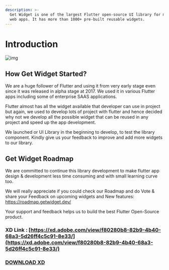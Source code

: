 ```yaml
---
description: >-
  Get Widget is one of the largest Flutter open-source UI library for mobile or
  web apps. It has more than 1000+ pre-built reusable widgets.
---
```


# Introduction

![img](https://ik.imagekit.io/ionicfirebaseapp/docs/tr:dpr-auto,tr:w-auto/link-share_aT-cHzGY9.png)

## How Get Widget Started?

We are a huge follower of Flutter and using it from very early stage even since it was released in alpha stage at 2017. We used it in various Flutter apps including  some of enterprise SAAS applications. 

Flutter almost has all the widget available that developer can use in project but again, we used to develop lots of project with flutter and hence decided why not we develop all the possible widget that can be reused in any project and speed up the app development. 

We launched or UI Library in the beginning  to develop, to test the library component. Kindly give us your feedback to improve and add more widgets to our library. 

## Get Widget Roadmap 

We are committed to continue this library development to make flutter app design & development less time consuming and with small learning curve too.

We will really appreciate if you could check our Roadmap and do Vote & share your Feedback on upcoming widgets and New features:   https://roadmap.getwidget.dev/

Your support and feedback helps us to build the best Flutter Open-Source product. 

### XD Link : [https://xd.adobe.com/view/f80280b8-82b9-4b40-68a3-5d26ff4c5c91-8e33/](https://xd.adobe.com/view/f80280b8-82b9-4b40-68a3-5d26ff4c5c91-8e33/) 

### [DOWNLOAD XD](https://drive.google.com/file/d/1vX7vT7soJS3weh7T8qWCTrmaA7_C-tDH/view?usp=sharing) 









